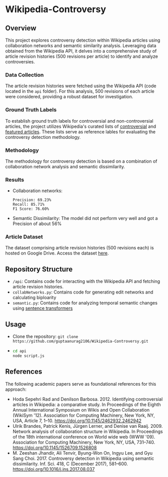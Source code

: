 # Wikipedia-Controversy

## Overview
This project explores controversy detection within Wikipedia articles using collaboration networks and semantic similarity analysis. Leveraging data obtained from the Wikipedia API, it delves into a comprehensive study of article revision histories (500 revisions per article) to identify and analyze controversies.

### Data Collection
The article revision histories were fetched using the Wikipedia API (code located in the `api` folder). For this analysis, 500 revisions of each article were considered, providing a robust dataset for investigation.

### Ground Truth Labels
To establish ground truth labels for controversial and non-controversial articles, the project utilizes Wikipedia's curated lists of [controversial](https://en.wikipedia.org/wiki/Wikipedia:List_of_controversial_issues) and [featured articles](https://en.wikipedia.org/wiki/Wikipedia:Featured_articles). These lists serve as reference lables for evaluating the controversy detection methodology.

### Methodology
The methodology for controversy detection is based on a combination of collaboration network analysis and semantic dissimilarity.

### Results
- Collaboration networks:
  ```
  Precision: 69.23%
  Recall: 85.71%
  F1 Score: 76.60%
  ```
- Semantic Dissimilarity:
  The model did not perform very well and got a Precision of about 56%

### Article Dataset
The dataset comprising article revision histories (500 revisions each) is hosted on Google Drive. Access the dataset [here](insert_google_drive_link).

## Repository Structure
- `/api`: Contains code for interacting with the Wikipedia API and fetching article revision histories.
- `collabNetworks.py`: Contains code for generating edit networks and calculating biploarity
- `semantic.py`: Contains code for analyzing temporal semantic changes using [sentence transformers](https://www.sbert.net/)

## Usage
- Clone the repository: `git clone https://github.com/guptaanurag2106/Wikipedia-Controversy.git`
- ```bash
  cd api
  node script.js
  ```

## References
 The following academic papers serve as foundational references for this approach:

- Hoda Sepehri Rad and Denilson Barbosa. 2012. Identifying controversial articles in Wikipedia: a comparative study. In Proceedings of the Eighth Annual International Symposium on Wikis and Open Collaboration (WikiSym '12). Association for Computing Machinery, New York, NY, USA, Article 7, 1–10. https://doi.org/10.1145/2462932.2462942
- Ulrik Brandes, Patrick Kenis, Jürgen Lerner, and Denise van Raaij. 2009. Network analysis of collaboration structure in Wikipedia. In Proceedings of the 18th international conference on World wide web (WWW '09). Association for Computing Machinery, New York, NY, USA, 731–740. https://doi.org/10.1145/1526709.1526808
- M. Zeeshan Jhandir, Ali Tenvir, Byung-Won On, Ingyu Lee, and Gyu Sang Choi. 2017. Controversy detection in Wikipedia using semantic dissimilarity. Inf. Sci. 418, C (December 2017), 581–600. https://doi.org/10.1016/j.ins.2017.08.037
